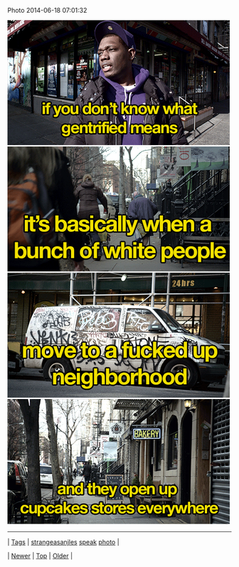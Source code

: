 <!--
title: Photo 2014-06-18 07
date: 2020-06-28T15:27:00.329Z
tags: strangeasanjles, speak, photo
-->


Photo 2014-06-18 07:01:32

![](89138982005-0.gif)
![](89138982005-1.gif)
![](89138982005-2.gif)
![](89138982005-3.gif)

<!--BOTTOM-POST-NAVIGATION-->
---

| [Tags](tags.md) | [strangeasanjles](tag-strangeasanjles.md) [speak](tag-speak.md) [photo](tag-photo.md) |

| [Newer](89121097619.md) | [Top](index.md) | [Older](89149123525.md) |